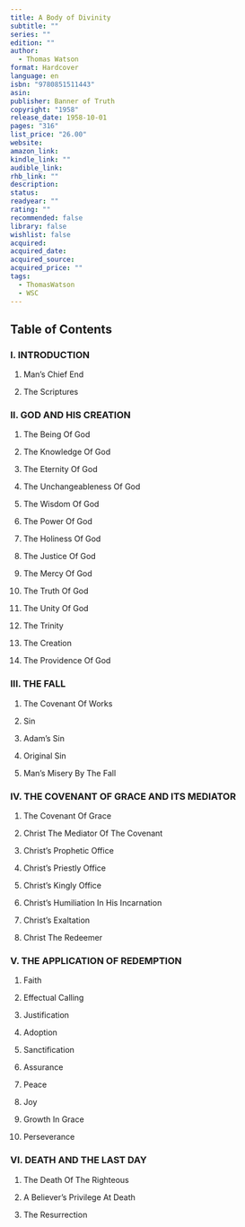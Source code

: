 ```yaml
---
title: A Body of Divinity
subtitle: ""
series: ""
edition: ""
author:
  - Thomas Watson
format: Hardcover
language: en
isbn: "9780851511443"
asin: 
publisher: Banner of Truth
copyright: "1958"
release_date: 1958-10-01
pages: "316"
list_price: "26.00"
website: 
amazon_link: 
kindle_link: ""
audible_link: 
rhb_link: ""
description: 
status: 
readyear: ""
rating: ""
recommended: false
library: false
wishlist: false
acquired: 
acquired_date: 
acquired_source: 
acquired_price: ""
tags:
  - ThomasWatson
  - WSC
---
```

## Table of Contents

### I. INTRODUCTION

1. Man’s Chief End

2. The Scriptures

### II. GOD AND HIS CREATION

1. The Being Of God

2. The Knowledge Of God

3. The Eternity Of God

4. The Unchangeableness Of God

5. The Wisdom Of God

6. The Power Of God

7. The Holiness Of God

8. The Justice Of God

9. The Mercy Of God

10. The Truth Of God

11. The Unity Of God

12. The Trinity

13. The Creation

14. The Providence Of God

### III. THE FALL

1. The Covenant Of Works

2. Sin

3. Adam’s Sin

4. Original Sin

5. Man’s Misery By The Fall

### IV. THE COVENANT OF GRACE AND ITS MEDIATOR

1. The Covenant Of Grace

2. Christ The Mediator Of The Covenant

3. Christ’s Prophetic Office

4. Christ’s Priestly Office

5. Christ’s Kingly Office

6. Christ’s Humiliation In His Incarnation

7. Christ’s Exaltation

8. Christ The Redeemer

### V. THE APPLICATION OF REDEMPTION

1. Faith

2. Effectual Calling

3. Justification

4. Adoption

5. Sanctification

6. Assurance

7. Peace

8. Joy

9. Growth In Grace

10. Perseverance

### VI. DEATH AND THE LAST DAY

1. The Death Of The Righteous

2. A Believer’s Privilege At Death

3. The Resurrection